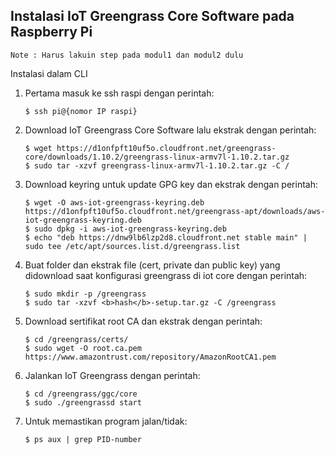 ## Instalasi IoT Greengrass Core Software pada Raspberry Pi

```Note : Harus lakuin step pada modul1 dan modul2 dulu```

Instalasi dalam CLI
1. Pertama masuk ke ssh raspi dengan perintah:

	```
	$ ssh pi@{nomor IP raspi}
	```
2. Download IoT Greengrass Core Software lalu ekstrak dengan perintah:
	```
	$ wget https://d1onfpft10uf5o.cloudfront.net/greengrass-core/downloads/1.10.2/greengrass-linux-armv7l-1.10.2.tar.gz
	$ sudo tar -xzvf greengrass-linux-armv7l-1.10.2.tar.gz -C /
	```

2. Download keyring untuk update GPG key dan ekstrak dengan perintah:

	```
	$ wget -O aws-iot-greengrass-keyring.deb https://d1onfpft10uf5o.cloudfront.net/greengrass-apt/downloads/aws-iot-greengrass-keyring.deb
	$ sudo dpkg -i aws-iot-greengrass-keyring.deb
	$ echo "deb https://dnw9lb6lzp2d8.cloudfront.net stable main" | sudo tee /etc/apt/sources.list.d/greengrass.list
	```

3. Buat folder dan ekstrak file (cert, private dan public key) yang didownload saat konfigurasi greengrass di iot core dengan perintah:

	```
	$ sudo mkdir -p /greengrass
	$ sudo tar -xzvf <b>hash</b>-setup.tar.gz -C /greengrass 
	```

4. Download sertifikat root CA dan ekstrak dengan perintah:

	```
	$ cd /greengrass/certs/
	$ sudo wget -O root.ca.pem https://www.amazontrust.com/repository/AmazonRootCA1.pem 
	```

5. Jalankan IoT Greengrass dengan perintah:

	```
	$ cd /greengrass/ggc/core
	$ sudo ./greengrassd start
	```

6. Untuk memastikan program jalan/tidak:
	```
	$ ps aux | grep PID-number
	```